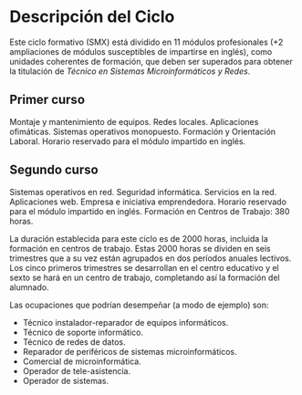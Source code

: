 # Descripción del Ciclo

Este ciclo formativo (SMX) está dividido en 11 módulos profesionales
(+2 ampliaciones de módulos susceptibles de impartirse en inglés), como
unidades coherentes de formación, que deben ser superados para obtener la
titulación de *Técnico en Sistemas Microinformáticos y Redes*.

## Primer curso

Montaje y mantenimiento de equipos.
Redes locales.
Aplicaciones ofimáticas.
Sistemas operativos monopuesto.
Formación y Orientación Laboral.
Horario reservado para el módulo impartido en inglés.

## Segundo curso

Sistemas operativos en red.
Seguridad informática.
Servicios en la red.
Aplicaciones web.
Empresa e iniciativa emprendedora.
Horario reservado para el módulo impartido en inglés.
Formación en Centros de Trabajo: 380 horas.


La duración establecida para este ciclo es de 2000 horas, incluida la
formación en centros de trabajo. Estas 2000 horas se dividen en seis trimestres
que a su vez están agrupados en dos períodos anuales lectivos. Los cinco
primeros trimestres se desarrollan en el centro educativo y el sexto se hará en
un centro de trabajo, completando así la formación del alumnado.

Las ocupaciones que podrían desempeñar (a modo de ejemplo) son:

* Técnico instalador-reparador de equipos informáticos. 
* Técnico de soporte informático. 
* Técnico de redes de datos. 
* Reparador de periféricos de sistemas microinformáticos. 
* Comercial de microinformática. 
* Operador de tele-asistencia.
* Operador de sistemas.


